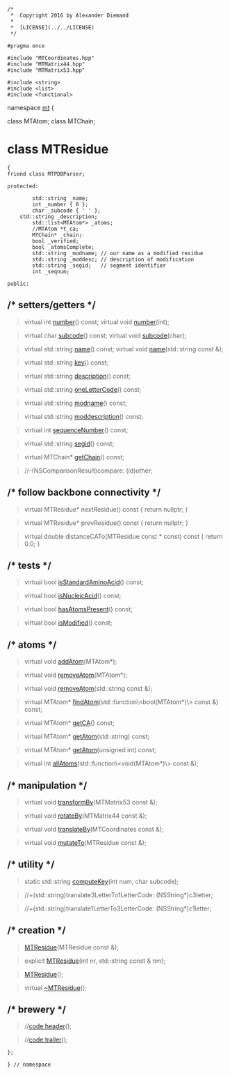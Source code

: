 ~~~ { .cpp }
/*
 *  Copyright 2016 by Alexander Diemand
 *
 *  [LICENSE](../../LICENSE)
 */

#pragma once

#include "MTCoordinates.hpp"
#include "MTMatrix44.hpp"
#include "MTMatrix53.hpp"

#include <string>
#include <list>
#include <functional>

~~~

namespace [mt](namespace_mt.list) {

class MTAtom;
class MTChain;

# class MTResidue

~~~ { .cpp }
{
friend class MTPDBParser;

protected:

        std::string _name;
        int _number { 0 };
        char _subcode { ' ' };
	std::string _description;
        std::list<MTAtom*> _atoms;
        //MTAtom *t_ca;
        MTChain* _chain;
        bool _verified;
        bool _atomsComplete;
        std::string _modname; // our name as a modified residue
        std::string _moddesc; // description of modification
        std::string _segid;   // segment identifier
        int _seqnum;

public:
~~~

## /* setters/getters */

> virtual int [number](MTResidue_access.cpp.md)() const;
> virtual void [number](MTResidue_access.cpp.md)(int);

> virtual char [subcode](MTResidue_access.cpp.md)() const;
> virtual void [subcode](MTResidue_access.cpp.md)(char);

> virtual std::string [name](MTResidue_access.cpp.md)() const;
> virtual void [name](MTResidue_access.cpp.md)(std::string const &);

> virtual std::string [key](MTResidue_access.cpp.md)() const;

> virtual std::string [description](MTResidue_access.cpp.md)() const;

> virtual std::string [oneLetterCode](MTResidue_access.cpp.md)() const;

> virtual std::string [modname](MTResidue_access.cpp.md)() const;

> virtual std::string [moddescription](MTResidue_access.cpp.md)() const;

> virtual int [sequenceNumber](MTResidue_access.cpp.md)() const;

> virtual std::string [segid](MTResidue_access.cpp.md)() const;

> virtual MTChain* [getChain](MTResidue_access.cpp.md)() const;

> //-(NSComparisonResult)compare: (id)other;

## /* follow backbone connectivity */

> virtual MTResidue* nextResidue() const { return nullptr; }

> virtual MTResidue* prevResidue() const { return nullptr; }

> virtual double distanceCATo(MTResidue const * const) const { return 0.0; }

## /* tests */

> virtual bool [isStandardAminoAcid](MTResidue_tests.cpp.md)() const;

> virtual bool [isNucleicAcid](MTResidue_tests.cpp.md)() const;

> virtual bool [hasAtomsPresent](MTResidue_tests.cpp.md)() const;

> virtual bool [isModified](MTResidue_tests.cpp.md)() const;

## /* atoms */

> virtual void [addAtom](MTResidue_atoms.cpp.md)(MTAtom*);

> virtual void [removeAtom](MTResidue_atoms.cpp.md)(MTAtom*);

> virtual void [removeAtom](MTResidue_atoms.cpp.md)(std::string const &);

> virtual MTAtom* [findAtom](MTResidue_atoms.cpp.md)(std::function\\<bool(MTAtom*)\\> const &) const;

> virtual MTAtom* [getCA](MTResidue_atoms.cpp.md)() const;

> virtual MTAtom* [getAtom](MTResidue_atoms.cpp.md)(std::string) const;

> virtual MTAtom* [getAtom](MTResidue_atoms.cpp.md)(unsigned int) const;

> virtual int [allAtoms](MTResidue_atoms.cpp.md)(std::function\\<void(MTAtom*)\\> const &);


## /* manipulation */

> virtual void [transformBy](MTResidue_transformation.cpp.md)(MTMatrix53 const &);

> virtual void [rotateBy](MTResidue_transformation.cpp.md)(MTMatrix44 const &);

> virtual void [translateBy](MTResidue_transformation.cpp.md)(MTCoordinates const &);

> virtual void [mutateTo](MTResidue_transformation.cpp.md)(MTResidue const &);


## /* utility */

>static std::string [computeKey](MTResidue_utility.cpp.md)(int num, char subcode);

> //+(std::string)translate3LetterTo1LetterCode: (NSString*)c3letter;

> //+(std::string)translate1LetterTo3LetterCode: (NSString*)c1letter;


##  /* creation */

>[MTResidue](MTResidue_ctor.cpp.md)(MTResidue const &);

>explicit [MTResidue](MTResidue_ctor.cpp.md)(int nr, std::string const & nm);

>[MTResidue](MTResidue_ctor.cpp.md)();

>virtual [~MTResidue](MTResidue_dtor.cpp.md)();

## /* brewery */

>//[code header](MTResidue_-alpha-.md)();

>//[code trailer](MTResidue_-omega-.md)();


~~~ { .cpp }
};

} // namespace
~~~
